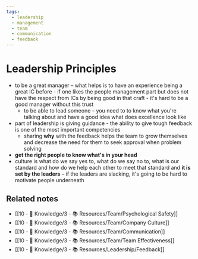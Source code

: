 ```yaml
---
tags:
  - leadership
  - management
  - team
  - communication
  - feedback
---
```


# Leadership Principles

- to be a great manager – what helps is to have an experience being a great IC before - if one likes the people management part but does not have the respect from ICs by being good in that craft - it's hard to be a good manager without this trust
	- to be able to lead someone – you need to to know what you're talking about and have a good idea what does excellence look like
- part of leadership is giving guidance - the ability to give tough feedback is one of the most important competencies
	- sharing **why** with the feedback helps the team to grow themselves and decrease the need for them to seek approval when problem solving
- **get the right people to know what's in your head**
- culture is what do we say yes to, what do we say no to, what is our standard and how do we help each other to meet that standard and **it is set by the leaders** – if the leaders are slacking, it's going to be hard to motivate people underneath

## Related notes
- [[10 - 🧠 Knowledge/3 - 📚 Resources/Team/Psychological Safety]]
- [[10 - 🧠 Knowledge/3 - 📚 Resources/Team/Company Culture]]
- [[10 - 🧠 Knowledge/3 - 📚 Resources/Team/Communication]]
- [[10 - 🧠 Knowledge/3 - 📚 Resources/Team/Team Effectiveness]]
- [[10 - 🧠 Knowledge/3 - 📚 Resources/Leadership/Feedback]]
